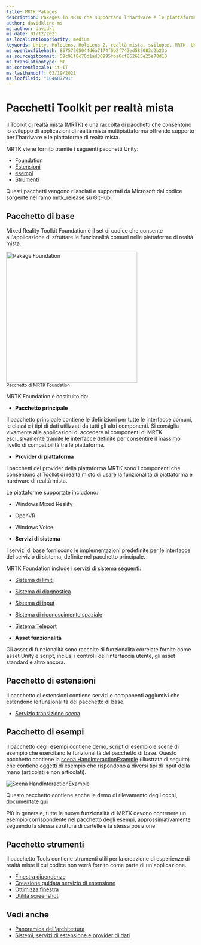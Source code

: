 ```yaml
---
title: MRTK_Pakages
description: Pakages in MRTK che supportano l'hardware e le piattaforme a realtà mista.
author: davidkline-ms
ms.author: davidkl
ms.date: 01/12/2021
ms.localizationpriority: medium
keywords: Unity, HoloLens, HoloLens 2, realtà mista, sviluppo, MRTK, Unity pakage Manager,
ms.openlocfilehash: 85757365044d6a7174f5b2f743ed582083d2b23b
ms.sourcegitcommit: 59c91f8c70d1ad30995fba6cf862615e25e78d10
ms.translationtype: MT
ms.contentlocale: it-IT
ms.lasthandoff: 03/19/2021
ms.locfileid: "104687791"
---
```

# <a name="mixed-reality-toolkit-packages"></a>Pacchetti Toolkit per realtà mista

Il Toolkit di realtà mista (MRTK) è una raccolta di pacchetti che consentono lo sviluppo di applicazioni di realtà mista multipiattaforma offrendo supporto per l'hardware e le piattaforme di realtà mista.

MRTK viene fornito tramite i seguenti pacchetti Unity:

- [Foundation](#foundation-package)
- [Estensioni](#extensions-package)
- [esempi](#examples-package)
- [Strumenti](#tools-package)

Questi pacchetti vengono rilasciati e supportati da Microsoft dal codice sorgente nel ramo [mrtk_release](https://github.com/Microsoft/MixedRealityToolkit-Unity/tree/mrtk_release) su GitHub.

## <a name="foundation-package"></a>Pacchetto di base

Mixed Reality Toolkit Foundation è il set di codice che consente all'applicazione di sfruttare le funzionalità comuni nelle piattaforme di realtà mista.

<img src="../features//Images/Input/MRTK_Package_Foundation.png" width="350px" alt="Pakage Foundation" style="display:block;">  
<sup>Pacchetto di MRTK Foundation</sup>

MRTK Foundation è costituito da:

- **Pacchetto principale**

Il pacchetto principale contiene le definizioni per tutte le interfacce comuni, le classi e i tipi di dati utilizzati da tutti gli altri componenti. Si consiglia vivamente alle applicazioni di accedere ai componenti di MRTK esclusivamente tramite le interfacce definite per consentire il massimo livello di compatibilità tra le piattaforme.

- **Provider di piattaforma**

I pacchetti del provider della piattaforma MRTK sono i componenti che consentono al Toolkit di realtà misto di usare la funzionalità di piattaforma e hardware di realtà mista.

Le piattaforme supportate includono:

- Windows Mixed Reality
- OpenVR
- Windows Voice

- **Servizi di sistema**

I servizi di base forniscono le implementazioni predefinite per le interfacce del servizio di sistema, definite nel pacchetto principale.

MRTK Foundation include i servizi di sistema seguenti:

- [Sistema di limiti](../features/Boundary/BoundarySystemGettingStarted.md)
- [Sistema di diagnostica](../features/Diagnostics/DiagnosticsSystemGettingStarted.md)
- [Sistema di input](../features/Input/Overview.md)
- [Sistema di riconoscimento spaziale](../features/SpatialAwareness/SpatialAwarenessGettingStarted.md)
- [Sistema Teleport](../features/TeleportSystem/Overview.md)

- **Asset funzionalità**

Gli asset di funzionalità sono raccolte di funzionalità correlate fornite come asset Unity e script, inclusi i controlli dell'interfaccia utente, gli asset standard e altro ancora.

## <a name="extensions-package"></a>Pacchetto di estensioni

Il pacchetto di estensioni contiene servizi e componenti aggiuntivi che estendono le funzionalità del pacchetto di base.

- [Servizio transizione scena](../features/Extensions/SceneTransitionService/SceneTransitionServiceOverview.md)

## <a name="examples-package"></a>Pacchetto di esempi

Il pacchetto degli esempi contiene demo, script di esempio e scene di esempio che esercitano le funzionalità del pacchetto di base. Questo pacchetto contiene la [scena HandInteractionExample](../features/README_HandInteractionExamples.md) (illustrata di seguito) che contiene oggetti di esempio che rispondono a diversi tipi di input della mano (articolati e non articolati).

![Scena HandInteractionExample](../features/Images/MRTK_Examples.png)

Questo pacchetto contiene anche le demo di rilevamento degli occhi, [documentate qui](../features/EyeTracking/EyeTracking_ExamplesOverview.md)

Più in generale, tutte le nuove funzionalità di MRTK devono contenere un esempio corrispondente nel pacchetto degli esempi, approssimativamente seguendo la stessa struttura di cartelle e la stessa posizione.

## <a name="tools-package"></a>Pacchetto strumenti

Il pacchetto Tools contiene strumenti utili per la creazione di esperienze di realtà miste il cui codice non verrà fornito come parte di un'applicazione.

- [Finestra dipendenze](../features/Tools/DependencyWindow.md)
- [Creazione guidata servizio di estensione](../features/Tools/ExtensionServiceCreationWizard.md)
- [Ottimizza finestra](../features/Tools/OptimizeWindow.md)
- [Utilità screenshot](../features/Tools/ScreenshotUtility.md)

## <a name="see-also"></a>Vedi anche

- [Panoramica dell'architettura](../Architecture/Overview.md)
- [Sistemi, servizi di estensione e provider di dati](../Architecture/SystemsExtensionsProviders.md)
